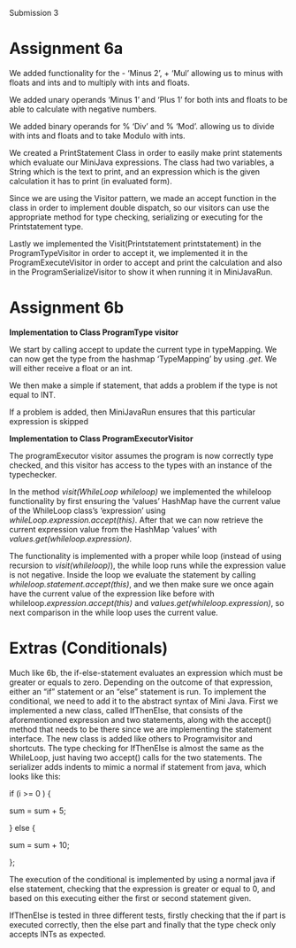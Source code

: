 Submission 3

# Assignment 6a

We added functionality for the - ‘Minus 2’, + ‘Mul’ allowing us to minus with floats and ints and to multiply with ints and floats.

We added unary operands ‘Minus 1’ and ‘Plus 1’ for both ints and floats to be able to calculate with negative numbers.

We added binary operands for % ‘Div’ and % ‘Mod’. allowing us to divide with ints and floats and to take Modulo with ints.

We created a PrintStatement Class in order to easily make print statements which evaluate our MiniJava expressions. The class had two variables, a String which is the text to print, and an expression which is the given calculation it has to print (in evaluated form).

Since we are using the Visitor pattern, we made an accept function in the class in order to implement double dispatch, so our visitors can use the appropriate method for type checking, serializing or executing for the Printstatement type.

Lastly we implemented the Visit(Printstatement printstatement) in the ProgramTypeVisitor in order to accept it, we implemented it in the ProgramExecuteVisitor in order to accept and print the calculation and also in the ProgramSerializeVisitor to show it when running it in MiniJavaRun. 

# 

# Assignment 6b

**Implementation to Class ProgramType visitor**

We start by calling accept to update the current type in typeMapping. We can now get the type from the hashmap ‘TypeMapping’ by using *.get*. We will either receive a float or an int.

We then make a simple if statement, that adds a problem if the type is not equal to INT.

If a problem is added, then MiniJavaRun ensures that this particular expression is skipped

**Implementation to Class ProgramExecutorVisitor**

The programExecutor visitor assumes the program is now correctly type checked, and this visitor has access to the types with an instance of the typechecker. 

In the method *visit(WhileLoop whileloop)* we implemented the whileloop functionality by first ensuring the ‘values’ HashMap have the current value of the WhileLoop class’s ‘expression’ using *whileLoop.expression.accept(this)*. After that we can now retrieve the current expression value from the HashMap ‘values’ with *values.get(whileloop.expression).* 

The functionality is implemented with a proper while loop (instead of using recursion to *visit(whileloop)*), the while loop runs while the expression value is not negative. Inside the loop we evaluate the statement by calling *whileloop.statement.accept(this)*, and we then make sure we once again have the current value of the expression like before with whileloop.*expression.accept(this)* and *values.get(whileloop.expression)*, so next comparison in the while loop uses the current value.

# Extras (Conditionals) 

Much like 6b, the if-else-statement evaluates an expression which must be greater or equals to zero. Depending on the outcome of that expression, either an “if” statement or an “else” statement is run. To implement the conditional, we need to add it to the abstract syntax of Mini Java. First we implemented a new class, called IfThenElse, that consists of the aforementioned expression and two statements, along with the accept() method that needs to be there since we are implementing the statement interface. The new class is added like others to Programvisitor and shortcuts. The type checking for IfThenElse is almost the same as the WhileLoop, just having two accept() calls for the two statements. The serializer adds indents to mimic a normal if statement from java, which looks like this: 

if (i >= 0 ) {

 sum = sum + 5;

} else {

 sum = sum + 10;

};

The execution of the conditional is implemented by using a normal java if else statement, checking that the expression is greater or equal to 0, and based on this executing either the first or second statement given. 

IfThenElse is tested in three different tests, firstly checking that the if part is executed correctly, then the else part and finally that the type check only accepts INTs as expected.